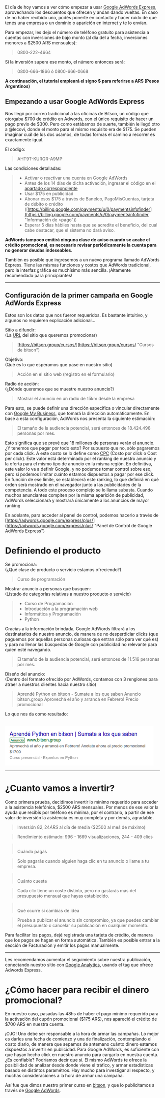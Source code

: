 <!--
.. title: Empezando a usar Google AdWords Express
.. slug: empezando-a-usar-google-adwords-express
.. date: 2018-03-01 14:24:36 UTC-03:00
.. tags: adwordsexpress, google, comunicacion, sem, publicidad, marketing
.. category: comunicacion
.. link: 
.. description: Empezando a usar Google AdWords Express para nuestras campañas
.. type: text
.. author: @nespino
-->

El día de hoy vamos a ver cómo empezar a usar [Google AdWords Express](https://adwords.google.com/express "Google AdWords Express"), aprovechando los descuentos que ofrecen y andan dando vueltas. En caso de no haber recibido uno, podés ponerte en contacto y hacer ruido de que tenés una empresa o un dominio o aparición en internet y te lo envían.

Para empezar, les dejo el número de teléfono gratuito para asistencia a cuentas con inversiones de bajo monto (al día del a fecha, inversiones menores a $2500 ARS mensuales): 

> 0800-222-4664

Si la inversión supera ese monto, el número entonces será:

> 0800-666-1866 ó 0800-666-0668

__A continuación, el tutorial empleará el signo $ para referirse a ARS (Pesos Argentinos)__


## Empezando a usar Google AdWords Express

Nos llegó por correo tradicional a las oficinas de Bitson, un código que otorgaba $700 de crédito en Adwords, con el único requisito de hacer un pago previo de $300. Pero como estábamos de suerte, también le llegó otro a @lecovi, donde el monto para el mismo requisito era de $175. Se pueden imaginar cuál de los dos usamos, de todas formas el camino a recorrer es exactamente igual.

El código:

> AHT9T-KURGR-A9MP

Las condiciones detalladas:

>- Activar o reactivar una cuenta en Google AdWords
>- Antes de los 14 días de dicha activación, ingresar el código en el [apartado correspondiente](https://adwords.google.com/aw/promotions "Ingresar cupones de descuento")
>- Usar $175 en publicidad
>- Abonar esos $175 a través de Banelco, PagoMisCuentas, tarjeta de débito o crédito ([https://billing.google.com/payments/u/0/paymentsinfofinder](https://billing.google.com/payments/u/0/paymentsinfofinder "Información de >pago"))
>- Esperar 5 días hábiles hasta que se acredite el beneficio, del cual cabe destacar, que el sistema no dará aviso.

__AdWords tampoco emitirá ninguna clase de aviso cuando se acabe el crédito promocional, es necesario revisar periódicamente la cuenta para no generar deudas indeseables.__


También es posible que ingresemos a un nuevo programa llamado AdWords Express. Tiene las mismas funciones y costos que AdWords tradicional, pero la interfaz gráfica es muchísimo más sencilla. ¡Altamente recomendado para principiantes!

------------------------------------------


## Configuración de la primer campaña en Google AdWords Express

Estos son los datos que nos fueron requeridos. Es bastante intuitivo, y algunos no requieren explicación adicional...

Sitio a difundir: <br />
(La [URL](https://es.wikipedia.org/wiki/Localizador_de_recursos_uniforme "Significado de URL...") del sitio que queremos promocionar) 
> [https://bitson.group/cursos/](https://bitson.group/cursos/ "Cursos de bitson")

Objetivo: <br />
(Qué es lo que esperamos que pase en nuestro sitio)
> Acción en el sitio web (registro en el formulario)

Radio de acción:<br />
(¿Dónde queremos que se muestre nuestro anuncio?)
> Mostrar el anuncio en un radio de 15km desde la empresa

Para esto, se puede definir una dirección específica o vincular directamente con [Google My Business](https://www.google.es/intl/es/business/ "Google My Business"), que tomará la dirección automáticamente.
En base a esta configuración, AdWords nos presenta la siguiente estimación:

> El tamaño de la audiencia potencial, será entonces de 18.424.498 personas por mes.

Esto significa que se prevé que 18 millones de personas verán el anuncio. ¿Y tenemos que pagar por todo esto? Por supuesto que no, sólo pagaremos por cada click. A este costo se lo define como [CPC](https://support.google.com/adwords/answer/116495 "Costo por click") (Costo por click o Cost per click). Este valor está determinado por el ranking de nuestro anuncio y la oferta para el mismo tipo de anuncio en la misma región. En definitiva, este valor lo va a definir Google, y no podemos tomar control sobre eso, pero sí podemos limitar cuánto estamos dispuestos a pagar por ese click. En función de ese límite, se establecerá este ranking, lo que definirá en qué orden será mostrado en el navegador junto a las publicidades de la competencia. A todo este proceso complejo se lo llama subasta. Cuando muchos anunciantes compiten por la misma aparición de publicidad, AdWords seleccionará y mostrará únicamente a los anuncios de mayor ranking.

En adelante, para acceder al panel de control, podemos hacerlo a través de [https://adwords.google.com/express/plus/](https://adwords.google.com/express/plus/ "Panel de Control de Google AdWords Express")

# Definiendo el producto

Se promociona: <br />
(¿Qué clase de producto o servicio estamos ofreciendo?)
>Curso de programación

Mostrar anuncio a personas que busquen:<br />
(Listado de categorías relativas a nuestro producto o servicio)
>- Curso de Programación
>- Introducción a la programación web
>- Informática y Programación
>- Python

Gracias a la información brindada, Google AdWords filtrará a los destinatarios de nuestro anuncio, de manera de no desperdiciar clicks (que paguemos por aquellas personas curiosas que entran sólo para ver qué es) y para no llenar las búsquedas de Google con publicidad no relevante para quien esté navegando.

> El tamaño de la audiencia potencial, será entonces de 11.516 personas por mes.

Diseño del anuncio:<br />
(Dentro del formato ofrecido por AdWords, contamos con 3 renglones para atraer a nuestros clientes hacia nuestro sitio)
> Aprendé Python en bitson - Sumate a los que saben
> Anuncio bitson.group
> Aprovechá el año y arrancá en Febrero! Precio promocional

Lo que nos da como resultado:<br /><br />

[![adwords curso bitson python][adwords-cursos-bitson]](https://bitson.group/cursos "Cursos en bitson")

[adwords-cursos-bitson]: /img/adwords.png "Anuncio de Curso de Python en bitson"


------------------------

# ¿Cuanto vamos a invertir?

Como primera prueba, decidimos invertir lo mínimo requerido para acceder a la asistencia telefónica, $2500 ARS mensuales. Por menos de ese valor la ayuda que recibís por teléfono es mínima, por el contrario, a partir de ese valor de inversión la asistencia es muy completa y por demás, agradable.

> Inversión $82,24 ARS$ al día de media ($2500 al meś de máximo)

> Rendimiento estimado: 996 - 1669 visualizaciones, 244 - 409 clics

> <br />
> Cuándo pagas

> Solo pagarás cuando alguien haga clic en tu anuncio o llame a tu empresa.

> <br />
> Cuánto cuesta

> Cada clic tiene un coste distinto, pero no gastarás más del presupuesto mensual que hayas establecido.
 
><br />
> Qué ocurre si cambias de idea

> Prueba a publicar el anuncio sin compromiso, ya que puedes cambiar el presupuesto o cancelar su publicación en cualquier momento.


Para facilitar los pagos, dejé registrada una tarjeta de crédito, de manera que los pagos se hagan en forma automática. También es posible entrar a la sección de Facturación y emitir los pagos manualmente.

---------------------

Les recomendamos aumentar el seguimiento sobre nuestra publicación, conectando nuestro sitio con [Google Analytics](https://www.google.com/analytics/ "Google Analytics"), usando el tag que ofrece Adwords Express.

# ¿Cómo hacer para recibir el dinero promocional?

En nuestro caso, pasadas las 48hs de haber el pago mínimo requerido para la activación del cupón promocional ($175 ARS), nos apareció el crédito de $700 ARS en nuestra cuenta. 

¡OJO! Uno debe ser responsable a la hora de armar las campañas. Lo mejor es darles una fecha de comienzo y una de finalización, contemplando el costo diario, de manera que sepamos de antemano cuánto dinero estamos dispuestos a invertir en publicidad. Para Google AdWords, es suficiente con que hayan hecho click en nuestro anuncio para cargarlo en nuestra cuenta. ¿Es confiable? Podríamos decir que sí. El mismo AdWords te ofrece la posibilidad de analizar desde donde viene el tráfico, y armar estadísticas basado en distintos paramétros. Hay mucho para investigar al respecto, y muchas consideraciones a la hora de armar una campaña.

Así fue que dimos nuestro primer curso en [bitson](https://bitson.group "bitson"), y que lo publicitamos a través de [Google AdWords](https://adwords.google.com/ "Google AdWords").




